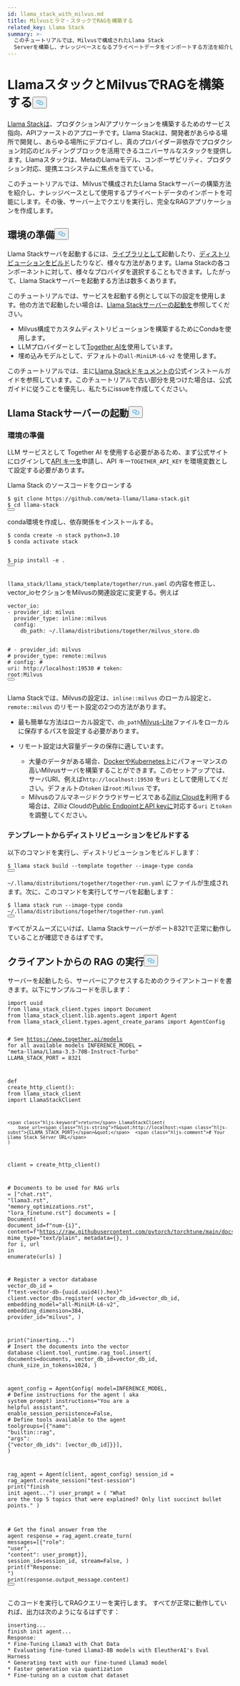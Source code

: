 ```yaml
---
id: llama_stack_with_milvus.md
title: Milvusとラマ・スタックでRAGを構築する
related_key: Llama Stack
summary: >-
  このチュートリアルでは、Milvusで構成されたLlama Stack
  Serverを構築し、ナレッジベースとなるプライベートデータをインポートする方法を紹介します。その後、サーバー上でクエリを実行し、完全なRAGアプリケーションを作成します。
---
```

<h1 id="Build-RAG-with-Llama-Stack-with-Milvus" class="common-anchor-header">LlamaスタックとMilvusでRAGを構築する<button data-href="#Build-RAG-with-Llama-Stack-with-Milvus" class="anchor-icon" translate="no">
      <svg translate="no"
        aria-hidden="true"
        focusable="false"
        height="20"
        version="1.1"
        viewBox="0 0 16 16"
        width="16"
      >
        <path
          fill="#0092E4"
          fill-rule="evenodd"
          d="M4 9h1v1H4c-1.5 0-3-1.69-3-3.5S2.55 3 4 3h4c1.45 0 3 1.69 3 3.5 0 1.41-.91 2.72-2 3.25V8.59c.58-.45 1-1.27 1-2.09C10 5.22 8.98 4 8 4H4c-.98 0-2 1.22-2 2.5S3 9 4 9zm9-3h-1v1h1c1 0 2 1.22 2 2.5S13.98 12 13 12H9c-.98 0-2-1.22-2-2.5 0-.83.42-1.64 1-2.09V6.25c-1.09.53-2 1.84-2 3.25C6 11.31 7.55 13 9 13h4c1.45 0 3-1.69 3-3.5S14.5 6 13 6z"
        ></path>
      </svg>
    </button></h1><p><a href="https://github.com/meta-llama/llama-stack/tree/main">Llama Stackは</a>、プロダクションAIアプリケーションを構築するためのサービス指向、APIファーストのアプローチです。Llama Stackは、開発者があらゆる場所で開発し、あらゆる場所にデプロイし、真のプロバイダー非依存でプロダクション対応のビルディングブロックを活用できるユニバーサルなスタックを提供します。Llamaスタックは、MetaのLlamaモデル、コンポーザビリティ、プロダクション対応、提携エコシステムに焦点を当てている。</p>
<p>このチュートリアルでは、Milvusで構成されたLlama Stackサーバーの構築方法を紹介し、ナレッジベースとして使用するプライベートデータのインポートを可能にします。その後、サーバー上でクエリを実行し、完全なRAGアプリケーションを作成します。</p>
<h2 id="Preparing-the-Environment" class="common-anchor-header">環境の準備<button data-href="#Preparing-the-Environment" class="anchor-icon" translate="no">
      <svg translate="no"
        aria-hidden="true"
        focusable="false"
        height="20"
        version="1.1"
        viewBox="0 0 16 16"
        width="16"
      >
        <path
          fill="#0092E4"
          fill-rule="evenodd"
          d="M4 9h1v1H4c-1.5 0-3-1.69-3-3.5S2.55 3 4 3h4c1.45 0 3 1.69 3 3.5 0 1.41-.91 2.72-2 3.25V8.59c.58-.45 1-1.27 1-2.09C10 5.22 8.98 4 8 4H4c-.98 0-2 1.22-2 2.5S3 9 4 9zm9-3h-1v1h1c1 0 2 1.22 2 2.5S13.98 12 13 12H9c-.98 0-2-1.22-2-2.5 0-.83.42-1.64 1-2.09V6.25c-1.09.53-2 1.84-2 3.25C6 11.31 7.55 13 9 13h4c1.45 0 3-1.69 3-3.5S14.5 6 13 6z"
        ></path>
      </svg>
    </button></h2><p>Llama Stackサーバを起動するには、<a href="https://llama-stack.readthedocs.io/en/latest/distributions/importing_as_library.html">ライブラリとして</a>起動したり、<a href="https://llama-stack.readthedocs.io/en/latest/distributions/building_distro.html">ディストリビューションをビルド</a>したりなど、様々な方法があります。Llama Stackの各コンポーネントに対して、様々なプロバイダを選択することもできます。したがって、Llama Stackサーバーを起動する方法は数多くあります。</p>
<p>このチュートリアルでは、サービスを起動する例として以下の設定を使用します。他の方法で起動したい場合は、<a href="https://llama-stack.readthedocs.io/en/latest/distributions/index.html">Llama Stackサーバーの起動を</a>参照してください。</p>
<ul>
<li>Milvus構成でカスタムディストリビューションを構築するためにCondaを使用します。</li>
<li>LLMプロバイダーとして<a href="https://llama-stack.readthedocs.io/en/latest/distributions/self_hosted_distro/together.html#via-conda">Together AIを</a>使用しています。</li>
<li>埋め込みモデルとして、デフォルトの<code translate="no">all-MiniLM-L6-v2</code> を使用します。</li>
</ul>
<div class="alert note">
<p>このチュートリアルでは、主に<a href="https://llama-stack.readthedocs.io/en/latest/index.html">Llama Stackドキュメントの</a>公式インストールガイドを参照しています。このチュートリアルで古い部分を見つけた場合は、公式ガイドに従うことを優先し、私たちにissueを作成してください。</p>
</div>
<h2 id="Start-Llama-Stack-Server" class="common-anchor-header">Llama Stackサーバーの起動<button data-href="#Start-Llama-Stack-Server" class="anchor-icon" translate="no">
      <svg translate="no"
        aria-hidden="true"
        focusable="false"
        height="20"
        version="1.1"
        viewBox="0 0 16 16"
        width="16"
      >
        <path
          fill="#0092E4"
          fill-rule="evenodd"
          d="M4 9h1v1H4c-1.5 0-3-1.69-3-3.5S2.55 3 4 3h4c1.45 0 3 1.69 3 3.5 0 1.41-.91 2.72-2 3.25V8.59c.58-.45 1-1.27 1-2.09C10 5.22 8.98 4 8 4H4c-.98 0-2 1.22-2 2.5S3 9 4 9zm9-3h-1v1h1c1 0 2 1.22 2 2.5S13.98 12 13 12H9c-.98 0-2-1.22-2-2.5 0-.83.42-1.64 1-2.09V6.25c-1.09.53-2 1.84-2 3.25C6 11.31 7.55 13 9 13h4c1.45 0 3-1.69 3-3.5S14.5 6 13 6z"
        ></path>
      </svg>
    </button></h2><h3 id="Prepare-the-Environment" class="common-anchor-header">環境の準備</h3><p>LLM サービスとして Together AI を使用する必要があるため、まず公式サイトにログインして<a href="https://api.together.xyz/settings/api-keys">API キーを</a>申請し、API キー<code translate="no">TOGETHER_API_KEY</code> を環境変数として設定する必要があります。</p>
<p>Llama Stack のソースコードをクローンする</p>
<pre><code translate="no" class="language-bash">$ git <span class="hljs-built_in">clone</span> https://github.com/meta-llama/llama-stack.git
$ <span class="hljs-built_in">cd</span> llama-stack
<button class="copy-code-btn"></button></code></pre>
<p>conda環境を作成し、依存関係をインストールする。</p>
<pre><code translate="no" class="language-bash">$ conda create -n stack python=3.10
$ conda activate stack

$ pip install -e .
<button class="copy-code-btn"></button></code></pre>
<p><code translate="no">llama_stack/llama_stack/template/together/run.yaml</code> の内容を修正し、vector_ioセクションをMilvusの関連設定に変更する。例えば</p>
<pre><code translate="no" class="language-yaml"><span class="hljs-attr">vector_io:</span>
<span class="hljs-bullet">-</span> <span class="hljs-attr">provider_id:</span> <span class="hljs-string">milvus</span>
  <span class="hljs-attr">provider_type:</span> <span class="hljs-string">inline::milvus</span>
  <span class="hljs-attr">config:</span>
    <span class="hljs-attr">db_path:</span> <span class="hljs-string">~/.llama/distributions/together/milvus_store.db</span>

<span class="hljs-comment">#  - provider_id: milvus</span>
<span class="hljs-comment">#    provider_type: remote::milvus</span>
<span class="hljs-comment">#    config:</span>
<span class="hljs-comment">#      uri: http://localhost:19530</span>
<span class="hljs-comment">#      token: root:Milvus</span>
<button class="copy-code-btn"></button></code></pre>
<p>Llama Stackでは、Milvusの設定は、<code translate="no">inline::milvus</code> のローカル設定と、<code translate="no">remote::milvus</code> のリモート設定の2つの方法があります。</p>
<ul>
<li><p>最も簡単な方法はローカル設定で、<code translate="no">db_path</code><a href="https://milvus.io/docs/quickstart.md">Milvus-Lite</a>ファイルをローカルに保存するパスを設定する必要があります。</p></li>
<li><p>リモート設定は大容量データの保存に適しています。</p>
<ul>
<li>大量のデータがある場合、<a href="https://milvus.io/docs/quickstart.md">DockerやKubernetes</a>上にパフォーマンスの高いMilvusサーバを構築することができます。このセットアップでは、サーバURI、例えば<code translate="no">http://localhost:19530</code> を<code translate="no">uri</code> として使用してください。デフォルトの<code translate="no">token</code> は<code translate="no">root:Milvus</code> です。</li>
<li>Milvusのフルマネージドクラウドサービスである<a href="https://zilliz.com/cloud">Zilliz Cloudを</a>利用する場合は、Zilliz Cloudの<a href="https://docs.zilliz.com/docs/on-zilliz-cloud-console#free-cluster-details">Public EndpointとAPI keyに</a>対応する<code translate="no">uri</code> と<code translate="no">token</code> を調整してください。</li>
</ul></li>
</ul>
<h3 id="Build-distribution-from-the-template" class="common-anchor-header">テンプレートからディストリビューションをビルドする</h3><p>以下のコマンドを実行し、ディストリビューションをビルドします：</p>
<pre><code translate="no" class="language-bash">$ llama stack build --template together --image-type conda
<button class="copy-code-btn"></button></code></pre>
<p><code translate="no">~/.llama/distributions/together/together-run.yaml</code> にファイルが生成されます。次に、このコマンドを実行してサーバを起動します：</p>
<pre><code translate="no" class="language-bash">$ llama stack run --image-type conda ~/.llama/distributions/together/together-run.yaml
<button class="copy-code-btn"></button></code></pre>
<p>すべてがスムーズにいけば、Llama Stackサーバーがポート8321で正常に動作していることが確認できるはずです。</p>
<h2 id="Perform-RAG-from-client" class="common-anchor-header">クライアントからの RAG の実行<button data-href="#Perform-RAG-from-client" class="anchor-icon" translate="no">
      <svg translate="no"
        aria-hidden="true"
        focusable="false"
        height="20"
        version="1.1"
        viewBox="0 0 16 16"
        width="16"
      >
        <path
          fill="#0092E4"
          fill-rule="evenodd"
          d="M4 9h1v1H4c-1.5 0-3-1.69-3-3.5S2.55 3 4 3h4c1.45 0 3 1.69 3 3.5 0 1.41-.91 2.72-2 3.25V8.59c.58-.45 1-1.27 1-2.09C10 5.22 8.98 4 8 4H4c-.98 0-2 1.22-2 2.5S3 9 4 9zm9-3h-1v1h1c1 0 2 1.22 2 2.5S13.98 12 13 12H9c-.98 0-2-1.22-2-2.5 0-.83.42-1.64 1-2.09V6.25c-1.09.53-2 1.84-2 3.25C6 11.31 7.55 13 9 13h4c1.45 0 3-1.69 3-3.5S14.5 6 13 6z"
        ></path>
      </svg>
    </button></h2><p>サーバーを起動したら、サーバーにアクセスするためのクライアントコードを書きます。以下にサンプルコードを示します：</p>
<pre><code translate="no" class="language-python"><span class="hljs-keyword">import</span> uuid
<span class="hljs-keyword">from</span> llama_stack_client.types <span class="hljs-keyword">import</span> Document
<span class="hljs-keyword">from</span> llama_stack_client.lib.agents.agent <span class="hljs-keyword">import</span> Agent
<span class="hljs-keyword">from</span> llama_stack_client.types.agent_create_params <span class="hljs-keyword">import</span> AgentConfig

<span class="hljs-comment"># See https://www.together.ai/models for all available models</span>
INFERENCE_MODEL = <span class="hljs-string">&quot;meta-llama/Llama-3.3-70B-Instruct-Turbo&quot;</span>
LLAMA_STACK_PORT = <span class="hljs-number">8321</span>


<span class="hljs-keyword">def</span> <span class="hljs-title function_">create_http_client</span>():
    <span class="hljs-keyword">from</span> llama_stack_client <span class="hljs-keyword">import</span> LlamaStackClient

    <span class="hljs-keyword">return</span> LlamaStackClient(
        base_url=<span class="hljs-string">f&quot;http://localhost:<span class="hljs-subst">{LLAMA_STACK_PORT}</span>&quot;</span>  <span class="hljs-comment"># Your Llama Stack Server URL</span>
    )


client = create_http_client()

<span class="hljs-comment"># Documents to be used for RAG</span>
urls = [<span class="hljs-string">&quot;chat.rst&quot;</span>, <span class="hljs-string">&quot;llama3.rst&quot;</span>, <span class="hljs-string">&quot;memory_optimizations.rst&quot;</span>, <span class="hljs-string">&quot;lora_finetune.rst&quot;</span>]
documents = [
    Document(
        document_id=<span class="hljs-string">f&quot;num-<span class="hljs-subst">{i}</span>&quot;</span>,
        content=<span class="hljs-string">f&quot;https://raw.githubusercontent.com/pytorch/torchtune/main/docs/source/tutorials/<span class="hljs-subst">{url}</span>&quot;</span>,
        mime_type=<span class="hljs-string">&quot;text/plain&quot;</span>,
        metadata={},
    )
    <span class="hljs-keyword">for</span> i, url <span class="hljs-keyword">in</span> <span class="hljs-built_in">enumerate</span>(urls)
]

<span class="hljs-comment"># Register a vector database</span>
vector_db_id = <span class="hljs-string">f&quot;test-vector-db-<span class="hljs-subst">{uuid.uuid4().<span class="hljs-built_in">hex</span>}</span>&quot;</span>
client.vector_dbs.register(
    vector_db_id=vector_db_id,
    embedding_model=<span class="hljs-string">&quot;all-MiniLM-L6-v2&quot;</span>,
    embedding_dimension=<span class="hljs-number">384</span>,
    provider_id=<span class="hljs-string">&quot;milvus&quot;</span>,
)

<span class="hljs-built_in">print</span>(<span class="hljs-string">&quot;inserting...&quot;</span>)
<span class="hljs-comment"># Insert the documents into the vector database</span>
client.tool_runtime.rag_tool.insert(
    documents=documents, vector_db_id=vector_db_id, chunk_size_in_tokens=<span class="hljs-number">1024</span>,
)

agent_config = AgentConfig(
    model=INFERENCE_MODEL,
    <span class="hljs-comment"># Define instructions for the agent ( aka system prompt)</span>
    instructions=<span class="hljs-string">&quot;You are a helpful assistant&quot;</span>,
    enable_session_persistence=<span class="hljs-literal">False</span>,
    <span class="hljs-comment"># Define tools available to the agent</span>
    toolgroups=[{<span class="hljs-string">&quot;name&quot;</span>: <span class="hljs-string">&quot;builtin::rag&quot;</span>, <span class="hljs-string">&quot;args&quot;</span>: {<span class="hljs-string">&quot;vector_db_ids&quot;</span>: [vector_db_id]}}],
)

rag_agent = Agent(client, agent_config)
session_id = rag_agent.create_session(<span class="hljs-string">&quot;test-session&quot;</span>)
<span class="hljs-built_in">print</span>(<span class="hljs-string">&quot;finish init agent...&quot;</span>)
user_prompt = (
    <span class="hljs-string">&quot;What are the top 5 topics that were explained? Only list succinct bullet points.&quot;</span>
)

<span class="hljs-comment"># Get the final answer from the agent</span>
response = rag_agent.create_turn(
    messages=[{<span class="hljs-string">&quot;role&quot;</span>: <span class="hljs-string">&quot;user&quot;</span>, <span class="hljs-string">&quot;content&quot;</span>: user_prompt}],
    session_id=session_id,
    stream=<span class="hljs-literal">False</span>,
)
<span class="hljs-built_in">print</span>(<span class="hljs-string">f&quot;Response: &quot;</span>)
<span class="hljs-built_in">print</span>(response.output_message.content)
<button class="copy-code-btn"></button></code></pre>
<p>このコードを実行してRAGクエリーを実行します。 すべてが正常に動作していれば、出力は次のようになるはずです：</p>
<pre><code translate="no" class="language-log">inserting...
finish init agent...
Response: 
* Fine-Tuning Llama3 with Chat Data
* Evaluating fine-tuned Llama3-8B models with EleutherAI's Eval Harness
* Generating text with our fine-tuned Llama3 model
* Faster generation via quantization
* Fine-tuning on a custom chat dataset
</code></pre>

